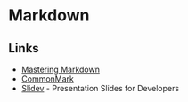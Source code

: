 # Markdown

## Links

- [Mastering Markdown](https://guides.github.com/features/mastering-markdown/)
- [CommonMark](https://commonmark.thephpleague.com/)
- [Slidev](https://sli.dev/) - Presentation Slides for Developers